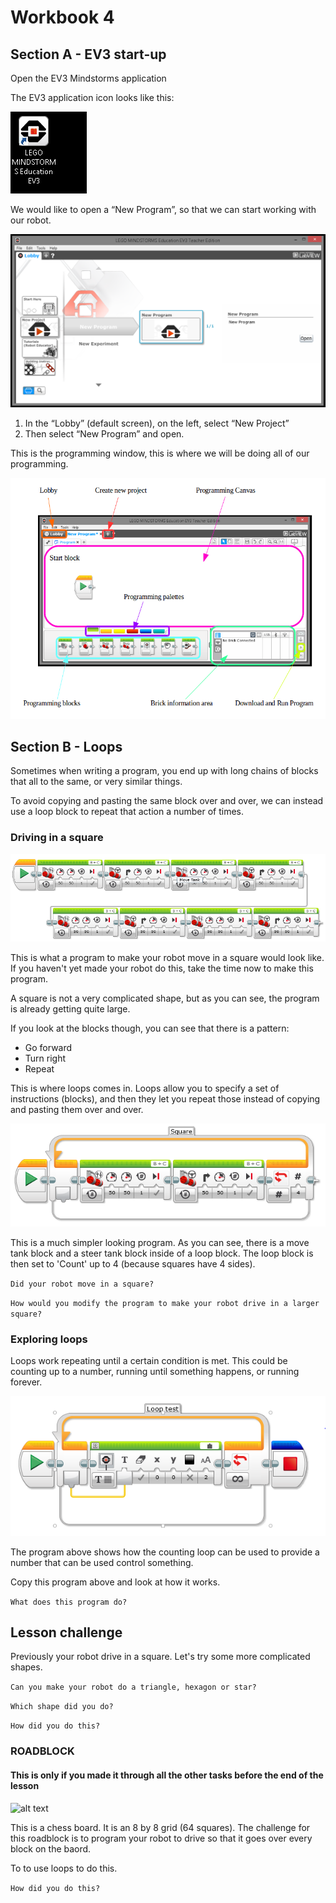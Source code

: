 # Workbook 4

## Section A -  EV3 start-up

Open the EV3 Mindstorms application

The EV3 application icon looks like this:

![alt text](https://raw.githubusercontent.com/brent-shaw/ev3-01-beginner/master/resources/software_images/desktopIcon.PNG)

We would like to open a “New Program”, so that we can start working with our robot.

![alt text](https://raw.githubusercontent.com/brent-shaw/ev3-01-beginner/master/resources/software_images/newProgram.PNG)

1. In the “Lobby” (default screen), on the left, select “New Project”
2. Then select “New Program” and open.

This is the programming window, this is where we will be doing all of our programming.

![alt text](https://raw.githubusercontent.com/brent-shaw/ev3-01-beginner/master/resources/software_images/labelledCanvas.png)

## Section B - Loops

Sometimes when writing a program, you end up with long chains of blocks that all to the same, or very similar things.

To avoid copying and pasting the same block over and over, we can instead use a loop block to repeat that action a number of times.

### Driving in a square

![alt text](https://raw.githubusercontent.com/brent-shaw/ev3-01-beginner/master/resources/program_images/square.PNG)

This is what a program to make your robot move in a square would look like. If you haven't yet made your robot do this, take the time now to make this program.

A square is not a very complicated shape, but as you can see, the program is already getting quite large.

If you look at the blocks though, you can see that there is a pattern:
* Go forward
* Turn right
* Repeat

This is where loops comes in. Loops allow you to specify a set of instructions (blocks), and then they let you repeat those instead of copying and pasting them over and over.

![alt text](https://raw.githubusercontent.com/brent-shaw/ev3-01-beginner/master/resources/program_images/square(loop).PNG)

This is a much simpler looking program. As you can see, there is a move tank block and a steer tank block inside of a loop block. The loop block is then set to 'Count' up to 4 (because squares have 4 sides).

`Did your robot move in a square?`

`How would you modify the program to make your robot drive in a larger square?`

### Exploring loops

Loops work repeating until a certain condition is met. This could be counting up to a number, running until something happens, or running forever.

![alt text](https://raw.githubusercontent.com/brent-shaw/ev3-01-beginner/master/resources/program_images/loopTest.PNG)

The program above shows how the counting loop can be used to provide a number that can be used control something. 

Copy this program above and look at how it works.

`What does this program do?`

## Lesson challenge

Previously your robot drive in a square. Let's try some more complicated shapes.

`Can you make your robot do a triangle, hexagon or star?`

`Which shape did you do?`

`How did you do this?`

### ROADBLOCK
#### This is only if you made it through all the other tasks before the end of the lesson

![alt text](https://upload.wikimedia.org/wikipedia/commons/thumb/d/d7/Chessboard480.svg/176px-Chessboard480.svg.png)

This is a chess board. It is an 8 by 8 grid (64 squares). The challenge for this roadblock is to program your robot to drive so that it goes over every block on the baord.

To to use loops to do this.

`How did you do this?`